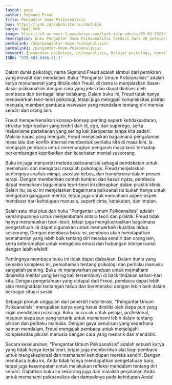 ```yaml
---
layout: page
author: Sigmund Freud
title: Pengantar Umum Psikoanalisis
buy: https://lynk.id/sabdaliterasi/EmJLEjm
harga: Rp42.500
image: https://s3.us-west-1.wasabisys.com/lynk.id/products/25-03-2023/1679686634992_3206291
description: Buku Pengantar Umum Psikoanalisis terdiri dari 28 pelajaran yang diberikan oleh Sigmund Freud (1856-1939), pendiri psikoanalisis, selama Perang Dunia...
permalink: /amp/pengantar-Umum-Psikoanalisis/
permalink1: /pengantar-Umum-Psikoanalisis/
keyword: [pengantar psikologi, psikoanalisis, belajar psikologi, konseling, karya freud, pengantar pemikiran freud, freud]
ISBN: "978-602-6466-21-1"
---
```

<p>Dalam dunia psikologi, nama Sigmund Freud adalah simbol dari pemikiran yang inovatif dan mendalam. Buku "Pengantar Umum Psikoanalisis" adalah karya monumental yang ditulis oleh Freud, di mana ia menjelaskan dasar-dasar psikoanalisis dengan cara yang jelas dan dapat diakses oleh pembaca dari berbagai latar belakang. Dalam buku ini, Freud tidak hanya menawarkan teori-teori psikologi, tetapi juga menggali kompleksitas pikiran manusia, memberi pembaca wawasan yang mendalam tentang diri mereka sendiri dan orang lain.</p><p>Freud memperkenalkan konsep-konsep penting seperti ketidaksadaran, struktur kepribadian yang terdiri dari id, ego, dan superego, serta mekanisme pertahanan yang sering kali beroperasi tanpa kita sadari. Melalui narasi yang mengalir, Freud menjelaskan bagaimana pengalaman masa lalu dan konflik internal membentuk perilaku kita di masa kini. Ia mengajak pembaca untuk merenungkan pengaruh masa kecil terhadap perkembangan kepribadian dan kesehatan mental seseorang.</p><p>Buku ini juga menyoroti metode psikoanalisis sebagai pendekatan untuk memahami dan mengatasi masalah psikologis. Freud menjelaskan pentingnya analisis mimpi, asosiasi bebas, dan transferensi dalam proses terapi. Dengan memberikan contoh konkret dan kasus nyata, pembaca dapat memahami bagaimana teori-teori ini diterapkan dalam praktik klinis. Selain itu, buku ini menjelaskan bagaimana psikoanalisis bukan hanya untuk mengobati gangguan mental, tetapi juga untuk memahami aspek-aspek mendasar dari kehidupan manusia, seperti cinta, ketakutan, dan impian.</p><p>Salah satu nilai plus dari buku "Pengantar Umum Psikoanalisis" adalah kemampuannya untuk menjembatani antara teori dan praktik. Freud tidak hanya merumuskan teori-teori, tetapi juga mengilustrasikan bagaimana pengetahuan ini dapat digunakan untuk memperbaiki kualitas hidup seseorang. Dengan membaca buku ini, pembaca akan mendapatkan pemahaman yang lebih baik tentang diri mereka sendiri dan orang lain, serta keterampilan untuk mengelola emosi dan hubungan interpersonal dengan lebih efektif.</p><p>Pentingnya membaca buku ini tidak dapat diabaikan. Dalam dunia yang semakin kompleks ini, pemahaman tentang psikologi dan perilaku manusia sangatlah penting. Buku ini menawarkan panduan untuk memahami dinamika mental yang sering kali tersembunyi di balik tindakan sehari-hari kita. Dengan pengetahuan yang didapat dari Freud, pembaca dapat lebih siap menghadapi tantangan hidup dan berinteraksi dengan lebih baik dalam berbagai situasi sosial.</p><p>Sebagai produk unggulan dari penerbit Indoliterasi, "Pengantar Umum Psikoanalisis" merupakan karya yang harus dimiliki oleh siapa pun yang ingin mendalami psikologi. Buku ini cocok untuk pelajar, profesional, maupun siapa pun yang tertarik untuk memahami lebih dalam tentang pikiran dan perilaku manusia. Dengan gaya penulisan yang sederhana namun mendalam, Freud mengajak pembaca untuk menjelajahi kompleksitas pikiran manusia dengan cara yang menarik dan mendidik.</p><p>Secara keseluruhan, "Pengantar Umum Psikoanalisis" adalah sebuah karya yang tidak hanya berisi teori, tetapi juga memberikan alat bagi pembaca untuk mengeksplorasi dan memahami kehidupan mereka sendiri. Dengan membaca buku ini, Anda tidak hanya mendapatkan pengetahuan baru, tetapi juga kesempatan untuk melakukan refleksi mendalam tentang diri sendiri. Dapatkan buku ini sekarang juga dan mulailah perjalanan Anda untuk memahami psikoanalisis dan dampaknya pada kehidupan Anda!</p>